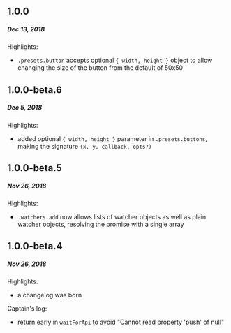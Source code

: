 ## 1.0.0
##### *Dec 13, 2018*

Highlights:

- `.presets.button` accepts optional `{ width, height }` object to allow changing the size of the button from the default of 50x50

## 1.0.0-beta.6
##### *Dec 5, 2018*

Highlights:

- added optional `{ width, height }` parameter in `.presets.buttons`, making the signature `(x, y, callback, opts?)`

## 1.0.0-beta.5
##### *Nov 26, 2018*

Highlights:

* `.watchers.add` now allows lists of watcher objects as well as plain watcher objects, resolving the promise with a single array

## 1.0.0-beta.4
##### *Nov 26, 2018*

Highlights:

* a changelog was born

Captain's log:

* return early in `waitForApi` to avoid "Cannot read property 'push' of null"
